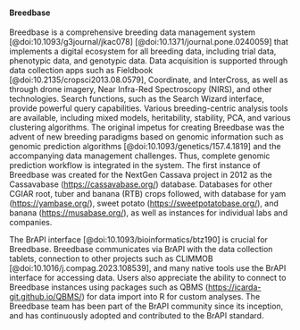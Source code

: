 #### Breedbase

<!-- Lukas -->
Breedbase is a comprehensive breeding data management system [@doi:10.1093/g3journal/jkac078] [@doi:10.1371/journal.pone.0240059] that implements a digital ecosystem for all breeding data, including trial data, phenotypic data, and genotypic data. Data acquisition is supported through data collection apps such as Fieldbook [@doi:10.2135/cropsci2013.08.0579], Coordinate, and InterCross, as well as through drone imagery, Near Infra-Red Spectroscopy (NIRS), and other technologies. Search functions, such as the Search Wizard interface, provide powerful query capabilities. Various breeding-centric analysis tools are available, including mixed models, heritability, stability, PCA, and various clustering algorithms. The original impetus for creating Breedbase was the advent of new breeding paradigms based on genomic information such as genomic prediction algorithms [@doi:10.1093/genetics/157.4.1819] and the accompanying data management challenges. Thus, complete genomic prediction workflow is integrated in the system. The first instance of Breedbase was created for the NextGen Cassava project in 2012 as the Cassavabase (<https://cassavabase.org/>) database. Databases for other CGIAR root, tuber and banana (RTB) crops followed, with database for yam (<https://yambase.org/>), sweet potato (<https://sweetpotatobase.org/>), and banana (<https://musabase.org/>), as well as instances for individual labs and companies. 

The BrAPI interface [@doi:10.1093/bioinformatics/btz190] is crucial for Breedbase. Breedbase communicates via BrAPI with the data collection tablets, connection to other projects such as CLIMMOB [@doi:10.1016/j.compag.2023.108539], and many native tools use the BrAPI interface for accessing data. Users also appreciate the ability to connect to Breedbase instances using packages such as QBMS (<https://icarda-git.github.io/QBMS/>) for data import into R for custom analyses. The Breedbase team has been part of the BrAPI community since its inception, and has continuously adopted and contributed to the BrAPI standard.
